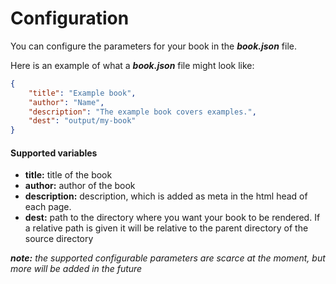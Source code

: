# Configuration

You can configure the parameters for your book in the ***book.json*** file.

Here is an example of what a ***book.json*** file might look like:

```json
{
    "title": "Example book",
    "author": "Name",
    "description": "The example book covers examples.",
    "dest": "output/my-book"
}
```

#### Supported variables

- **title:** title of the book
- **author:** author of the book
- **description:** description, which is added as meta in the html head of each page.
- **dest:** path to the directory where you want your book to be rendered. If a relative path is given it will be relative to the parent directory of the source directory

***note:*** *the supported configurable parameters are scarce at the moment, but more will be added in the future*

